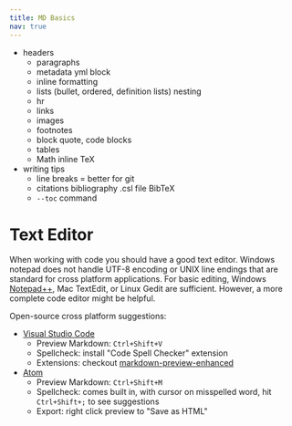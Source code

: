 ```yaml
---
title: MD Basics
nav: true
---
```


- headers
    - paragraphs
    - metadata yml block
    - inline formatting
    - lists (bullet, ordered, definition lists) nesting
    - hr
    - links
    - images
    - footnotes
    - block quote, code blocks
    - tables
    - Math inline TeX
- writing tips
    - line breaks = better for git
    - citations bibliography .csl file BibTeX
    - `--toc` command


# Text Editor

When working with code you should have a good text editor.
Windows notepad does not handle UTF-8 encoding or UNIX line endings that are standard for cross platform applications. 
For basic editing, Windows [Notepad++](https://notepad-plus-plus.org/), Mac TextEdit, or Linux Gedit are sufficient.
However, a more complete code editor might be helpful.

Open-source cross platform suggestions:

- [Visual Studio Code](https://code.visualstudio.com/) 
    - Preview Markdown: `Ctrl+Shift+V` 
    - Spellcheck: install "Code Spell Checker" extension
    - Extensions: checkout [markdown-preview-enhanced](https://github.com/shd101wyy/markdown-preview-enhanced)
- [Atom](https://atom.io/) 
    - Preview Markdown: `Ctrl+Shift+M` 
    - Spellcheck: comes built in, with cursor on misspelled word, hit `Ctrl+Shift+;` to see suggestions
    - Export: right click preview to "Save as HTML"
